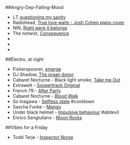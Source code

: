 ##Angry-Dep-Falling-Mood
* L7, [questioning my sanity](https://www.youtube.com/watch?v=QSS6Ng2KU_A)
* Radiohead, [True love waits - Josh Cohen piano cover](https://www.youtube.com/watch?v=b_UdwZ7ZU1E)
* NIN, [Right were it belongs](https://www.youtube.com/watch?v=1jAyfGzSaz0)
* The notwist, [Consequence](https://www.youtube.com/watch?v=DFin1IG2yis)
*
*
*
##Electro, at night
* Fisherspooner, [emerge](https://www.youtube.com/watch?v=217CdX7Z2tM)
* DJ Shadow, [The organ donor](https://www.youtube.com/watch?v=bfwXxRNVqi4)
* Cabaret Nocturne - Black light smoke, [Take me Out](https://www.youtube.com/watch?v=CEpIIlJBiKM)
* Extrawelt - [Soopertrack Original](https://www.youtube.com/watch?v=sdl7PZmlGQI)
* French 79 - [After Party](https://www.youtube.com/watch?v=jKW4s02ib7s)
* Cabaret Nocturne - [Blood Walk](https://www.youtube.com/watch?v=XSudap5Pyrc)
* So Inagawa - [Selfless state](https://www.youtube.com/watch?v=59BIX16RSkU]) #cooldown
* Sascha Funke - [Mango](https://www.youtube.com/watch?v=w1mUAVPaX98) 
* Under black helmet - [Impulsive behaviour](https://www.youtube.com/watch?v=zuwjENIHSks) #abitevil
* Enrico Sangiuliano - [Moon Rocks](https://www.youtube.com/watch?v=2hsoXTZbhBo)

##Vibes for a Friday
* Todd Terje - [Inspector Norse](https://www.youtube.com/watch?v=ebjXsc0UjdQ)
